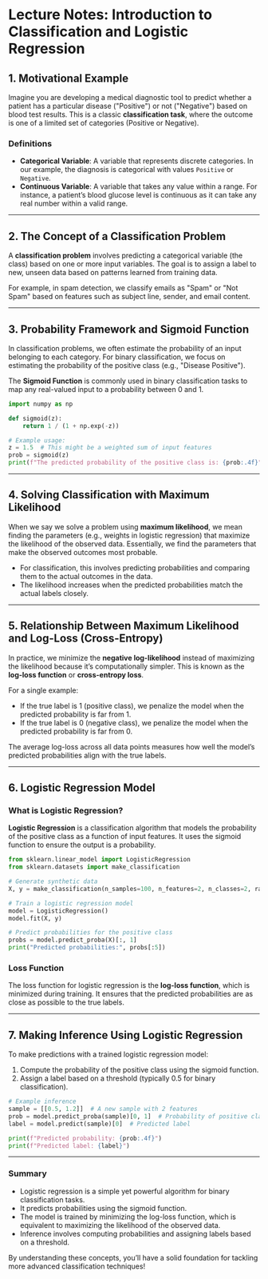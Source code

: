# Lecture Notes: Introduction to Classification and Logistic Regression

## 1. Motivational Example

Imagine you are developing a medical diagnostic tool to predict whether a patient has a particular disease ("Positive") or not ("Negative") based on blood test results. This is a classic **classification task**, where the outcome is one of a limited set of categories (Positive or Negative).

### Definitions
- **Categorical Variable**: A variable that represents discrete categories. In our example, the diagnosis is categorical with values `Positive` or `Negative`.
- **Continuous Variable**: A variable that takes any value within a range. For instance, a patient’s blood glucose level is continuous as it can take any real number within a valid range.

---

## 2. The Concept of a Classification Problem

A **classification problem** involves predicting a categorical variable (the class) based on one or more input variables. The goal is to assign a label to new, unseen data based on patterns learned from training data.

For example, in spam detection, we classify emails as "Spam" or "Not Spam" based on features such as subject line, sender, and email content.

---

## 3. Probability Framework and Sigmoid Function

In classification problems, we often estimate the probability of an input belonging to each category. For binary classification, we focus on estimating the probability of the positive class (e.g., "Disease Positive").

The **Sigmoid Function** is commonly used in binary classification tasks to map any real-valued input to a probability between 0 and 1.

```python
import numpy as np

def sigmoid(z):
    return 1 / (1 + np.exp(-z))

# Example usage:
z = 1.5  # This might be a weighted sum of input features
prob = sigmoid(z)
print(f"The predicted probability of the positive class is: {prob:.4f}")
```

---

## 4. Solving Classification with Maximum Likelihood

When we say we solve a problem using **maximum likelihood**, we mean finding the parameters (e.g., weights in logistic regression) that maximize the likelihood of the observed data. Essentially, we find the parameters that make the observed outcomes most probable.

- For classification, this involves predicting probabilities and comparing them to the actual outcomes in the data.
- The likelihood increases when the predicted probabilities match the actual labels closely.

---

## 5. Relationship Between Maximum Likelihood and Log-Loss (Cross-Entropy)

In practice, we minimize the **negative log-likelihood** instead of maximizing the likelihood because it’s computationally simpler. This is known as the **log-loss function** or **cross-entropy loss**.

For a single example:
- If the true label is 1 (positive class), we penalize the model when the predicted probability is far from 1.
- If the true label is 0 (negative class), we penalize the model when the predicted probability is far from 0.

The average log-loss across all data points measures how well the model’s predicted probabilities align with the true labels.

---

## 6. Logistic Regression Model

### What is Logistic Regression?
**Logistic Regression** is a classification algorithm that models the probability of the positive class as a function of input features. It uses the sigmoid function to ensure the output is a probability.

```python
from sklearn.linear_model import LogisticRegression
from sklearn.datasets import make_classification

# Generate synthetic data
X, y = make_classification(n_samples=100, n_features=2, n_classes=2, random_state=42)

# Train a logistic regression model
model = LogisticRegression()
model.fit(X, y)

# Predict probabilities for the positive class
probs = model.predict_proba(X)[:, 1]
print("Predicted probabilities:", probs[:5])
```

### Loss Function
The loss function for logistic regression is the **log-loss function**, which is minimized during training. It ensures that the predicted probabilities are as close as possible to the true labels.

---

## 7. Making Inference Using Logistic Regression

To make predictions with a trained logistic regression model:
1. Compute the probability of the positive class using the sigmoid function.
2. Assign a label based on a threshold (typically 0.5 for binary classification).

```python
# Example inference
sample = [[0.5, 1.2]]  # A new sample with 2 features
prob = model.predict_proba(sample)[0, 1]  # Probability of positive class
label = model.predict(sample)[0]  # Predicted label

print(f"Predicted probability: {prob:.4f}")
print(f"Predicted label: {label}")
```

---

### Summary
- Logistic regression is a simple yet powerful algorithm for binary classification tasks.
- It predicts probabilities using the sigmoid function.
- The model is trained by minimizing the log-loss function, which is equivalent to maximizing the likelihood of the observed data.
- Inference involves computing probabilities and assigning labels based on a threshold.

By understanding these concepts, you’ll have a solid foundation for tackling more advanced classification techniques!

